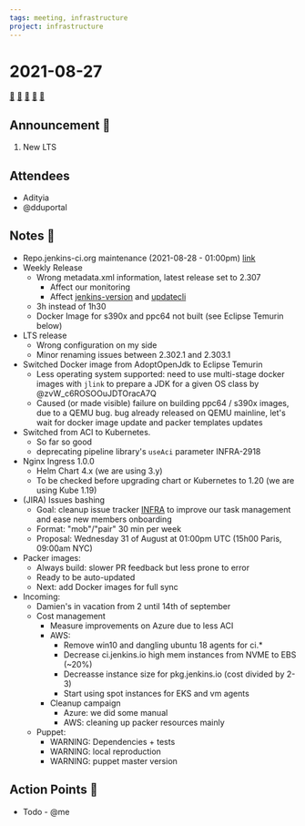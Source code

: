 ```yaml
---
tags: meeting, infrastructure
project: infrastructure
---
```

<!-- markdownlint-disable MD026-->
# 2021-08-27

[:movie_camera:](https://zoom.us/j/92454301214?pwd=aEVoUi9EanpaakN3L1ZxRlpDQk5Ddz09)
[:calendar:](https://jenkins.io/event-calendar/)
[:speech_balloon:](https://jenkins.io/chat/#jenkins-infra)
[:email:](https://groups.google.com/g/jenkins-infra)
[:pencil:](https://hackmd.io/<id>)

## Announcement :loudspeaker:

1. New LTS

## Attendees

* Adityia 
* @dduportal 

## Notes :book:

* Repo.jenkins-ci.org maintenance (2021-08-28 - 01:00pm) [link](https://status.jenkins.io/issues/2021-08-26-jfrog-maintenance/)
* Weekly Release
  * Wrong metadata.xml information, latest release set to 2.307
      * Affect our monitoring 
      * Affect [jenkins-version](https://github.com/jenkins-infra/jenkins-version) and [updatecli](https://github.com/updatecli/updatecli)
  * 3h instead of 1h30
  * Docker Image for s390x and ppc64 not built (see Eclipse Temurin below)
* LTS release
  * Wrong configuration on my side
  * Minor renaming issues between 2.302.1 and 2.303.1
* Switched Docker image from AdoptOpenJdk to Eclipse Temurin
  * Less operating system supported: need to use multi-stage docker images with `jlink` to prepare a JDK for a given OS class by @zvW_c6ROSOOuJDTOracA7Q 
  * Caused (or made visible) failure on building ppc64 / s390x images, due to a QEMU bug. bug already released on QEMU mainline, let's wait for docker image update and packer templates updates
* Switched from ACI to Kubernetes.
    * So far so good
    * deprecating pipeline library's `useAci` parameter INFRA-2918
* Nginx Ingress 1.0.0
    * Helm Chart 4.x (we are using 3.y)
    * To be checked before upgrading chart or Kubernetes to 1.20 (we are using Kube 1.19)
* (JIRA) Issues bashing
    * Goal: cleanup issue tracker [INFRA](https://issues.jenkins.io/browse/INFRA-3036) to improve our task management and ease new members onboarding
    * Format: "mob"/"pair" 30 min per week
    * Proposal: Wednesday 31 of August at 01:00pm UTC (15h00 Paris, 09:00am NYC)
* Packer images:
    * Always build: slower PR feedback but less prone to error
    * Ready to be auto-updated
    * Next: add Docker images for full sync
* Incoming:
    * Damien's in vacation from 2 until 14th of september
    * Cost management
        * Measure improvements on Azure due to less ACI
        * AWS:
            * Remove win10 and dangling ubuntu 18 agents for ci.*
            * Decrease ci.jenkins.io high mem instances from NVME to EBS (~20%)
            * Decreasse instance size for pkg.jenkins.io (cost divided by 2-3)
            * Start using spot instances for EKS and vm agents
        * Cleanup campaign
            * Azure: we did some manual
            * AWS: cleaning up packer resources mainly
    * Puppet:
        * WARNING: Dependencies + tests
        * WARNING: local reproduction
        * WARNING: puppet master version


## Action Points :muscle:

* Todo - @me
